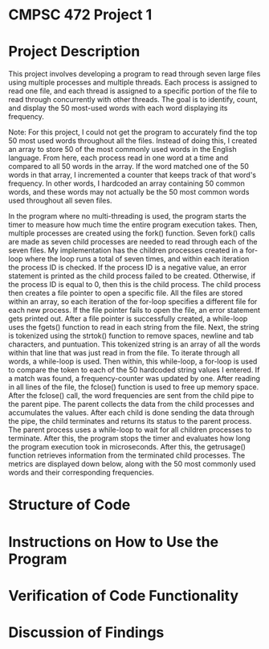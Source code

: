 # CMPSC 472 Project 1
# Project Description
This project involves developing a program to read through seven large files using multiple processes and multiple threads. Each process is assigned to read one file, and each thread is assigned to a specific portion of the file to read through concurrently with other threads. The goal is to identify, count, and display the 50 most-used words with each word displaying its frequency. 

Note: For this project, I could not get the program to accurately find the top 50 most used words throughout all the files. Instead of doing this, I created an array to store 50 of the most commonly used words in the English language. From here, each process read in one word at a time and compared to all 50 words in the array. If the word matched one of the 50 words in that array, I incremented a counter that keeps track of that word's frequency. In other words, I hardcoded an array containing 50 common words, and these words may not actually be the 50 most common words used throughout all seven files.

In the program where no multi-threading is used, the program starts the timer to measure how much time the entire program execution takes. Then, multiple processes are created using the fork() function. Seven fork() calls are made as seven child processes are needed to read through each of the seven files. My implementation has the children processes created in a for-loop where the loop runs a total of seven times, and within each iteration the process ID is checked. If the process ID is a negative value, an error statement is printed as the child process failed to be created. Otherwise, if the process ID is equal to 0, then this is the child process. The child process then creates a file pointer to open a specific file. All the files are stored within an array, so each iteration of the for-loop specifies a different file for each new process. If the file pointer fails to open the file, an error statement gets printed out. After a file pointer is successfully created, a while-loop uses the fgets() function to read in each string from the file. Next, the string is tokenized using the strtok() function to remove spaces, newline and tab characters, and puntuation. This tokenized string is an array of all the words within that line that was just read in from the file. To iterate through all words, a while-loop is used. Then within, this while-loop, a for-loop is used to compare the token to each of the 50 hardcoded string values I entered. If a match was found, a frequency-counter was updated by one. After reading in all lines of the file, the fclose() function is used to free up memory space. After the fclose() call, the word frequencies are sent from the child pipe to the parent pipe. The parent collects the data from the child processes and accumulates the values. After each child is done sending the data through the pipe, the child terminates and returns its status to the parent process. The parent process uses a while-loop to wait for all children processes to terminate. After this, the program stops the timer and evaluates how long the program execution took in microseconds. After this, the getrusage() function retrieves information from the terminated child processes. The metrics are displayed down below, along with the 50 most commonly used words and their corresponding frequencies.

# Structure of Code


# Instructions on How to Use the Program


# Verification of Code Functionality


# Discussion of Findings
